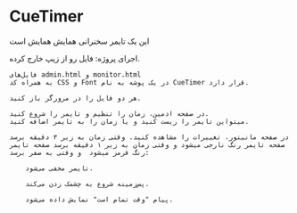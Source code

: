 # CueTimer
این یک تایمر سخنرانی همایش همایش است

اجرای پروژه:
    فایل رو از زیپ خارج کرده.

    فایل‌های admin.html و monitor.html 
    به همراه کد CSS و Font در یک پوشه به نام CueTimer قرار دارد.

    هر دو فایل را در مرورگر باز کنید.

    در صفحه ادمین، زمان را تنظیم و تایمر را شروع کنید.
    میتواین تایمر را ریست کنید و یا زمان را به تایمر اضافه کنید.

    در صفحه مانیتور، تغییرات را مشاهده کنید. وقتی زمان به زیر ۳ دقیقه برسد صفحه تایمر رنگ نارجی میشود و وقتی زمان به زیر ۱ دقیقه برسد صفحه تایمر رنگ قرمز میشود  و وقتی به صفر برسد:

        تایمر مخفی می‌شود.

        پس‌زمینه شروع به چشمک زدن می‌کند.

        پیام "وقت تمام است" نمایش داده می‌شود.
